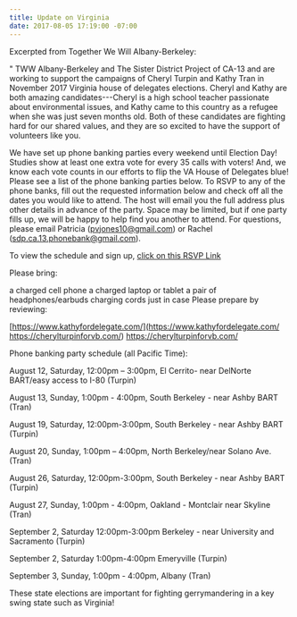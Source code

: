 ```yaml
---
title: Update on Virginia
date: 2017-08-05 17:19:00 -07:00
---
```


Excerpted from Together We Will Albany-Berkeley:

"  TWW Albany-Berkeley and The Sister District Project of CA-13 and are working to support the campaigns of Cheryl Turpin and Kathy Tran in November 2017 Virginia house of delegates elections. Cheryl and Kathy are both amazing candidates---Cheryl is a high school teacher passionate about environmental issues, and Kathy came to this country as a refugee when she was just seven months old. Both of these candidates are fighting hard for our shared values, and they are so excited to have the support of volunteers like you.

We have set up phone banking parties every weekend until Election Day! Studies show at least one extra vote for every 35 calls with voters! And, we know each vote counts in our efforts to flip the VA House of Delegates blue! Please see a list of the phone banking parties below. To RSVP to any of the phone banks, fill out the requested information below and check off all the dates you would like to attend. The host will email you the full address plus other details in advance of the party. Space may be limited, but if one party fills up, we will be happy to help find you another to attend. For questions, please email Patricia (pvjones10@gmail.com) or Rachel (sdp.ca.13.phonebank@gmail.com).

To view the schedule and sign up, [click on this RSVP Link](https://docs.google.com/forms/d/e/1FAIpQLSe_VTJYro3E3FgFrNNoKnc6AypEqo14Hjw14krn-L7aJwW6vA/viewform?link_id=4&can_id=e59665c3f3c1222626c02430d1bf6bdb&source=email-upcoming-phone-banks-to-flip-virginia-state-house&email_referrer=upcoming-phone-banks-to-flip-virginia-state-house&email_subject=upcoming-phone-banks-to-flip-virginia-state-house)

Please bring:

a charged cell phone
a charged laptop or tablet
a pair of headphones/earbuds
charging cords just in case
Please prepare by reviewing:

[https://www.kathyfordelegate.com/](https://www.kathyfordelegate.com/ https://cherylturpinforvb.com/)
https://cherylturpinforvb.com/

Phone banking party schedule (all Pacific Time):

August 12, Saturday, 12:00pm – 3:00pm, El Cerrito- near DelNorte BART/easy access to I-80 (Turpin)

August 13, Sunday, 1:00pm - 4:00pm, South Berkeley - near Ashby BART (Tran)

August 19, Saturday, 12:00pm-3:00pm, South Berkeley - near Ashby BART (Turpin)

August 20, Sunday, 1:00pm – 4:00pm, North Berkeley/near Solano Ave. (Tran)

August 26, Saturday, 12:00pm-3:00pm, South Berkeley - near Ashby BART (Turpin)

August 27, Sunday, 1:00pm - 4:00pm, Oakland - Montclair near Skyline (Tran)

September 2, Saturday 12:00pm-3:00pm  Berkeley - near University and Sacramento (Turpin)

September 2, Saturday 1:00pm-4:00pm  Emeryville (Turpin)

September 3, Sunday, 1:00pm - 4:00pm, Albany (Tran)


These state elections are important for fighting gerrymandering in a key swing state such as Virginia!